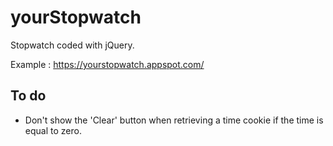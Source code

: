 # yourStopwatch
Stopwatch coded with jQuery.

Example : https://yourstopwatch.appspot.com/

## To do
* Don't show the 'Clear' button when retrieving a time cookie if the time is equal to zero.
